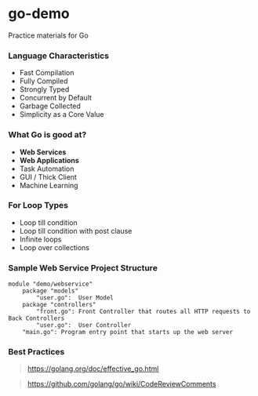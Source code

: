 # go-demo
Practice materials for Go

### Language Characteristics
* Fast Compilation
* Fully Compiled
* Strongly Typed
* Concurrent by Default
* Garbage Collected
* Simplicity as a Core Value

### What Go is good at?
* **Web Services**
* **Web Applications**
* Task Automation
* GUI / Thick Client
* Machine Learning

### For Loop Types
* Loop till condition
* Loop till condition with post clause
* Infinite loops
* Loop over collections

### Sample Web Service Project Structure
```
module "demo/webservice"
    package "models"
        "user.go":  User Model
    package "controllers"
        "front.go": Front Controller that routes all HTTP requests to Back Controllers
        "user.go":  User Controller
    "main.go": Program entry point that starts up the web server
```

### Best Practices
> https://golang.org/doc/effective_go.html

> https://github.com/golang/go/wiki/CodeReviewComments
